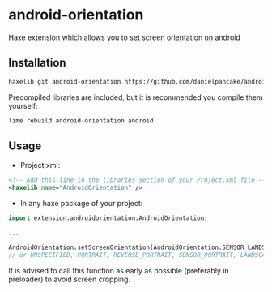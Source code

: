 # android-orientation
Haxe extension which allows you to set screen orientation on android

## Installation
```bash
haxelib git android-orientation https://github.com/danielpancake/android-orientation.git
```

Precompiled libraries are included, but it is recommended you compile them yourself:
```bash
lime rebuild android-orientation android
```

## Usage
- Project.xml:
```xml
<!-- Add this line in the libraries section of your Project.xml file -->
<haxelib name="AndroidOrientation" />
```

- In any haxe package of your project:
```haxe
import extension.androidorientation.AndroidOrientation;

...

AndroidOrientation.setScreenOrientation(AndroidOrientation.SENSOR_LANDSCAPE);
// or UNSPECIFIED, PORTRAIT, REVERSE_PORTRAIT, SENSOR_PORTRAIT, LANDSCAPE, REVERSE_LANDSCAPE
```
It is advised to call this function as early as possible (preferably in preloader) to avoid screen cropping.
